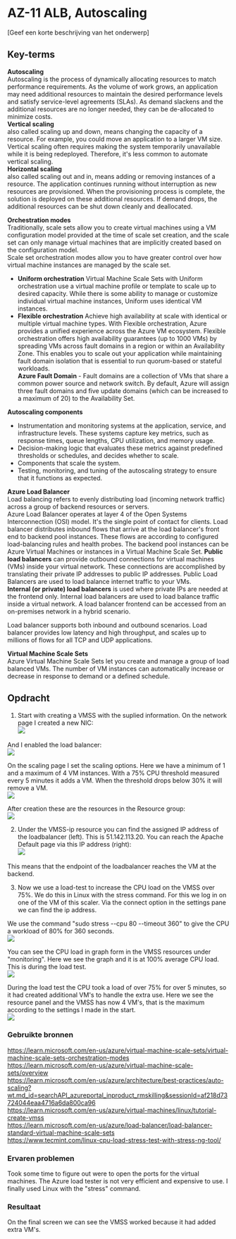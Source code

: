 # AZ-11 ALB, Autoscaling
[Geef een korte beschrijving van het onderwerp]

## Key-terms  
**Autoscaling**  
Autoscaling is the process of dynamically allocating resources to match performance requirements. As the volume of work grows, an application may need additional resources to maintain the desired performance levels and satisfy service-level agreements (SLAs). As demand slackens and the additional resources are no longer needed, they can be de-allocated to minimize costs.  
**Vertical scaling**  
also called scaling up and down, means changing the capacity of a resource. For example, you could move an application to a larger VM size. Vertical scaling often requires making the system temporarily unavailable while it is being redeployed. Therefore, it's less common to automate vertical scaling.  
**Horizontal scaling**  
also called scaling out and in, means adding or removing instances of a resource. The application continues running without interruption as new resources are provisioned. When the provisioning process is complete, the solution is deployed on these additional resources. If demand drops, the additional resources can be shut down cleanly and deallocated.  

**Orchestration modes**  
Traditionally, scale sets allow you to create virtual machines using a VM configuration model provided at the time of scale set creation, and the scale set can only manage virtual machines that are implicitly created based on the configuration model.  
Scale set orchestration modes allow you to have greater control over how virtual machine instances are managed by the scale set.
- **Uniform orchestration** Virtual Machine Scale Sets with Uniform orchestration use a virtual machine profile or template to scale up to desired capacity. While there is some ability to manage or customize individual virtual machine instances, Uniform uses identical VM instances.  
- **Flexible orchestration** Achieve high availability at scale with identical or multiple virtual machine types. With Flexible orchestration, Azure provides a unified experience across the Azure VM ecosystem. Flexible orchestration offers high availability guarantees (up to 1000 VMs) by spreading VMs across fault domains in a region or within an Availability Zone. This enables you to scale out your application while maintaining fault domain isolation that is essential to run quorum-based or stateful workloads.  
**Azure Fault Domain** - Fault domains are a collection of VMs that share a common power source and network switch. By default, Azure will assign three fault domains and five update domains (which can be increased to a maximum of 20) to the Availability Set. 

**Autoscaling components**  
- Instrumentation and monitoring systems at the application, service, and infrastructure levels. These systems capture key metrics, such as response times, queue lengths, CPU utilization, and memory usage.  
- Decision-making logic that evaluates these metrics against predefined thresholds or schedules, and decides whether to scale.  
- Components that scale the system.  
- Testing, monitoring, and tuning of the autoscaling strategy to ensure that it functions as expected.  

**Azure Load Balancer**  
Load balancing refers to evenly distributing load (incoming network traffic) across a group of backend resources or servers.  
Azure Load Balancer operates at layer 4 of the Open Systems Interconnection (OSI) model. It's the single point of contact for clients. Load balancer distributes inbound flows that arrive at the load balancer's front end to backend pool instances. These flows are according to configured load-balancing rules and health probes. The backend pool instances can be Azure Virtual Machines or instances in a Virtual Machine Scale Set.
**Public load balancers** can provide outbound connections for virtual machines (VMs) inside your virtual network. These connections are accomplished by translating their private IP addresses to public IP addresses. Public Load Balancers are used to load balance internet traffic to your VMs.  
**Internal (or private) load balancers** is used where private IPs are needed at the frontend only. Internal load balancers are used to load balance traffic inside a virtual network. A load balancer frontend can be accessed from an on-premises network in a hybrid scenario.  

Load balancer supports both inbound and outbound scenarios. Load balancer provides low latency and high throughput, and scales up to millions of flows for all TCP and UDP applications.  


**Virtual Machine Scale Sets**  
Azure Virtual Machine Scale Sets let you create and manage a group of load balanced VMs. The number of VM instances can automatically increase or decrease in response to demand or a defined schedule.  



## Opdracht  
1. Start with creating a VMSS with the suplied information. On the network page I created a new NIC:  
![](https://github.com/techgrounds/techgrounds-Rogier1978/blob/main/00_includes/06_Azure-2/AZ_11%2001%20VMSS%20network%20interface.png)  

And I enabled the load balancer:  
![](https://github.com/techgrounds/techgrounds-Rogier1978/blob/main/00_includes/06_Azure-2/AZ_11%2002%20VMSS%20lb.png)  

On the scaling page I set the scaling options. Here we have a minimum of 1 and a maximum of 4 VM instances. With a 75% CPU threshold measured every 5 minutes it adds a VM. When the threshold drops below 30% it will remove a VM.  
![](https://github.com/techgrounds/techgrounds-Rogier1978/blob/main/00_includes/06_Azure-2/AZ_11%2003%20VMSS%20scaling%20settings.png)  

After creation these are the resources in the Resource group:  
![](https://github.com/techgrounds/techgrounds-Rogier1978/blob/main/00_includes/06_Azure-2/AZ_11%2004%20VMSS%20resources%20overview.png)  


2. Under the VMSS-ip resource you can find the assigned IP address of the loadbalancer (left). This is 51.142.113.20. You can reach the Apache Default page via this IP address (right):  
![](https://github.com/techgrounds/techgrounds-Rogier1978/blob/main/00_includes/06_Azure-2/AZ_11%2005%20apache%20default.png)  

This means that the endpoint of the loadbalancer reaches the VM at the backend.  

3. Now we use a load-test to increase the CPU load on the VMSS over 75%. We do this in Linux with the stress command. For this we log in on one of the VM of this scaler. Via the connect option in the settings pane we can find the ip address.  

We use the command "sudo stress --cpu 80 --timeout 360" to give the CPU a workload of 80% for 360 seconds.  
![](https://github.com/techgrounds/techgrounds-Rogier1978/blob/main/00_includes/06_Azure-2/AZ_11%2008%20linux%20stress%20test.png)  

You can see the CPU load in graph form in the VMSS resources under "monitoring". Here we see the graph and it is at 100% average CPU load. This is during the load test.  
![](https://github.com/techgrounds/techgrounds-Rogier1978/blob/main/00_includes/06_Azure-2/AZ_11%2007%20cpu%20graph.png)  

During the load test the CPU took a load of over 75% for over 5 minutes, so it had created additional VM's to handle the extra use. Here we see the resource panel and the VMSS has now 4 VM's, that is the maximum according to the settings I made in the start.  
![](https://github.com/techgrounds/techgrounds-Rogier1978/blob/main/00_includes/06_Azure-2/AZ_11%2009%20VMSS%20added%20vms.png)  


### Gebruikte bronnen
https://learn.microsoft.com/en-us/azure/virtual-machine-scale-sets/virtual-machine-scale-sets-orchestration-modes  
https://learn.microsoft.com/en-us/azure/virtual-machine-scale-sets/overview  
https://learn.microsoft.com/en-us/azure/architecture/best-practices/auto-scaling?wt.md_id=searchAPI_azureportal_inproduct_rmskilling&sessionId=af218d73724044eaa4716a6da800ca96  
https://learn.microsoft.com/en-us/azure/virtual-machines/linux/tutorial-create-vmss  
https://learn.microsoft.com/en-us/azure/load-balancer/load-balancer-standard-virtual-machine-scale-sets  
https://www.tecmint.com/linux-cpu-load-stress-test-with-stress-ng-tool/  


### Ervaren problemen
Took some time to figure out were to open the ports for the virtual machines. The Azure load tester is not very efficient and expensive to use. I finally used Linux with the "stress" command.  

### Resultaat
On the final screen we can see the VMSS worked because it had added extra VM's.

